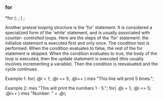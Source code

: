 
### for
*for (<variable initialization>; <condition>; <variable update>) <statement>;

Another pretest looping structure is the 'for' statement. It is considered a
specialized form of the 'while' statement, and is usually associated with counter-
controlled loops. Here are the steps of the 'for' statement: the initialize
statement is executed first and only once. The condition test is performed.
When the condition evaluates to false, the rest of the for statement is skipped.
When the condition evaluates to true, the body of the loop is executed, then the
update statement is executed (this usually involves incrementing a variable).
Then the condition is reevaluated and the cycle continues.

Example 1:
	for( .@i = 1; .@i <= 5; .@i++ )
		mes "This line will print 5 times.";

Example 2:
	mes "This will print the numbers 1 - 5.";
	for( .@i = 1; .@i <= 5; .@i++ )
		mes "Number: " + .@i;
